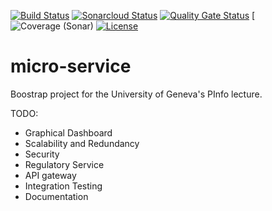 [![Build Status](https://travis-ci.com/Bayar4B/microservices.svg?branch=master)](https://travis-ci.com/Bayar4B/microservices.svg?branch=master)
[![Sonarcloud Status](https://sonarcloud.io/api/project_badges/measure?project=hostettler_microservices&metric=alert_status)](https://sonarcloud.io/dashboard?id=hostettler_microservices)
[![Quality Gate Status](https://sonarcloud.io/api/project_badges/measure?project=Bayar4B_microservices&metric=alert_status)](https://sonarcloud.io/dashboard?id=Bayar4B_microservices)
[![Coverage (Sonar)](https://sonarcloud.io/component_measures?id=Bayar4B_microservices&metric=coverage)
[![License](https://img.shields.io/badge/License-Apache%202.0-blue.svg)](https://opensource.org/licenses/Apache-2.0)

# micro-service

Boostrap project for the University of Geneva's PInfo lecture.

TODO:
- Graphical Dashboard
- Scalability and Redundancy
- Security
- Regulatory Service
- API gateway
- Integration Testing
- Documentation

